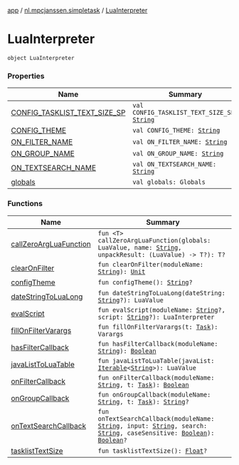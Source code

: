[app](../../index.md) / [nl.mpcjanssen.simpletask](../index.md) / [LuaInterpreter](.)

# LuaInterpreter

`object LuaInterpreter`

### Properties

| Name | Summary |
|---|---|
| [CONFIG_TASKLIST_TEXT_SIZE_SP](-c-o-n-f-i-g_-t-a-s-k-l-i-s-t_-t-e-x-t_-s-i-z-e_-s-p.md) | `val CONFIG_TASKLIST_TEXT_SIZE_SP: `[`String`](https://kotlinlang.org/api/latest/jvm/stdlib/kotlin/-string/index.html) |
| [CONFIG_THEME](-c-o-n-f-i-g_-t-h-e-m-e.md) | `val CONFIG_THEME: `[`String`](https://kotlinlang.org/api/latest/jvm/stdlib/kotlin/-string/index.html) |
| [ON_FILTER_NAME](-o-n_-f-i-l-t-e-r_-n-a-m-e.md) | `val ON_FILTER_NAME: `[`String`](https://kotlinlang.org/api/latest/jvm/stdlib/kotlin/-string/index.html) |
| [ON_GROUP_NAME](-o-n_-g-r-o-u-p_-n-a-m-e.md) | `val ON_GROUP_NAME: `[`String`](https://kotlinlang.org/api/latest/jvm/stdlib/kotlin/-string/index.html) |
| [ON_TEXTSEARCH_NAME](-o-n_-t-e-x-t-s-e-a-r-c-h_-n-a-m-e.md) | `val ON_TEXTSEARCH_NAME: `[`String`](https://kotlinlang.org/api/latest/jvm/stdlib/kotlin/-string/index.html) |
| [globals](globals.md) | `val globals: Globals` |

### Functions

| Name | Summary |
|---|---|
| [callZeroArgLuaFunction](call-zero-arg-lua-function.md) | `fun <T> callZeroArgLuaFunction(globals: LuaValue, name: `[`String`](https://kotlinlang.org/api/latest/jvm/stdlib/kotlin/-string/index.html)`, unpackResult: (LuaValue) -> T?): T?` |
| [clearOnFilter](clear-on-filter.md) | `fun clearOnFilter(moduleName: `[`String`](https://kotlinlang.org/api/latest/jvm/stdlib/kotlin/-string/index.html)`): `[`Unit`](https://kotlinlang.org/api/latest/jvm/stdlib/kotlin/-unit/index.html) |
| [configTheme](config-theme.md) | `fun configTheme(): `[`String`](https://kotlinlang.org/api/latest/jvm/stdlib/kotlin/-string/index.html)`?` |
| [dateStringToLuaLong](date-string-to-lua-long.md) | `fun dateStringToLuaLong(dateString: `[`String`](https://kotlinlang.org/api/latest/jvm/stdlib/kotlin/-string/index.html)`?): LuaValue` |
| [evalScript](eval-script.md) | `fun evalScript(moduleName: `[`String`](https://kotlinlang.org/api/latest/jvm/stdlib/kotlin/-string/index.html)`?, script: `[`String`](https://kotlinlang.org/api/latest/jvm/stdlib/kotlin/-string/index.html)`?): LuaInterpreter` |
| [fillOnFilterVarargs](fill-on-filter-varargs.md) | `fun fillOnFilterVarargs(t: `[`Task`](../../nl.mpcjanssen.simpletask.task/-task/index.md)`): Varargs` |
| [hasFilterCallback](has-filter-callback.md) | `fun hasFilterCallback(moduleName: `[`String`](https://kotlinlang.org/api/latest/jvm/stdlib/kotlin/-string/index.html)`): `[`Boolean`](https://kotlinlang.org/api/latest/jvm/stdlib/kotlin/-boolean/index.html) |
| [javaListToLuaTable](java-list-to-lua-table.md) | `fun javaListToLuaTable(javaList: `[`Iterable`](https://kotlinlang.org/api/latest/jvm/stdlib/kotlin.collections/-iterable/index.html)`<`[`String`](https://kotlinlang.org/api/latest/jvm/stdlib/kotlin/-string/index.html)`>): LuaValue` |
| [onFilterCallback](on-filter-callback.md) | `fun onFilterCallback(moduleName: `[`String`](https://kotlinlang.org/api/latest/jvm/stdlib/kotlin/-string/index.html)`, t: `[`Task`](../../nl.mpcjanssen.simpletask.task/-task/index.md)`): `[`Boolean`](https://kotlinlang.org/api/latest/jvm/stdlib/kotlin/-boolean/index.html) |
| [onGroupCallback](on-group-callback.md) | `fun onGroupCallback(moduleName: `[`String`](https://kotlinlang.org/api/latest/jvm/stdlib/kotlin/-string/index.html)`, t: `[`Task`](../../nl.mpcjanssen.simpletask.task/-task/index.md)`): `[`String`](https://kotlinlang.org/api/latest/jvm/stdlib/kotlin/-string/index.html)`?` |
| [onTextSearchCallback](on-text-search-callback.md) | `fun onTextSearchCallback(moduleName: `[`String`](https://kotlinlang.org/api/latest/jvm/stdlib/kotlin/-string/index.html)`, input: `[`String`](https://kotlinlang.org/api/latest/jvm/stdlib/kotlin/-string/index.html)`, search: `[`String`](https://kotlinlang.org/api/latest/jvm/stdlib/kotlin/-string/index.html)`, caseSensitive: `[`Boolean`](https://kotlinlang.org/api/latest/jvm/stdlib/kotlin/-boolean/index.html)`): `[`Boolean`](https://kotlinlang.org/api/latest/jvm/stdlib/kotlin/-boolean/index.html)`?` |
| [tasklistTextSize](tasklist-text-size.md) | `fun tasklistTextSize(): `[`Float`](https://kotlinlang.org/api/latest/jvm/stdlib/kotlin/-float/index.html)`?` |
